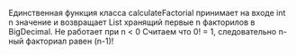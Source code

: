 Единственная функция класса calculateFactorial принимает на входе int n значение и возвращает List хранящий первые n факторилов в BigDecimal.
Не работает при n < 0
Считаем что 0! = 1, следовательно n-ный факториал равен (n-1)!